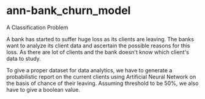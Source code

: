# ann-bank_churn_model
A Classification Problem

A bank has started to suffer huge loss as its clients are leaving. The banks want to analyze its client data and ascertain the possible reasons for this loss. As there are lot of clients and the bank doesn't know which client's data to study.

To give a proper dataset for data analytics, we have to generate a probabilistic report on the current clients using Artificial Neural Network on the basis of chance of their leaving. Assuming threshold to be 50%, we also have to give a boolean value.
